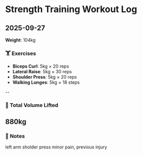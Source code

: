 # Strength Training Workout Log

## 2025-09-27

**Weight**: 104kg

### 🏋️ Exercises

- **Biceps Curl**: 5kg × 20 reps
- **Lateral Raise**: 5kg × 30 reps
- **Shoulder Press**: 5kg × 20 reps
- **Walking Lunges**: 5kg × 18 steps

--

### 🔢 Total Volume Lifted

## **880kg**

### 🧠 Notes

left arm sholder press minor pain, previous injury
